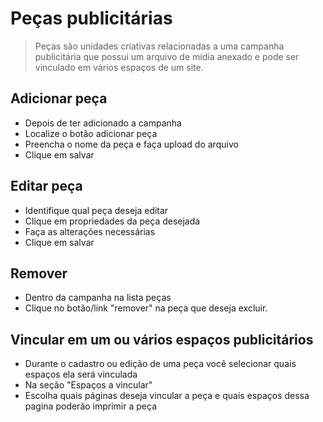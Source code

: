 # Peças publicitárias
> Peças são unidades criativas relacionadas a uma campanha publicitária que possui um arquivo de mídia anexado 
e pode ser vinculado em vários espaços de um site.

## Adicionar peça
* Depois de ter adicionado a campanha
* Localize o botão adicionar peça
* Preencha o nome da peça e faça upload do arquivo
* Clique em salvar

## Editar peça
* Identifique qual peça deseja editar
* Clique em propriedades da peça desejada
* Faça as alterações necessárias
* Clique em salvar

## Remover
* Dentro da campanha na lista peças
* Clique no botão/link "remover" na peça que deseja excluir.

## Vincular em um ou vários espaços publicitários
* Durante o cadastro ou edição de uma peça você selecionar quais espaços ela será vinculada
* Na seção "Espaços a vincular"
* Escolha quais páginas deseja vincular a peça e quais espaços dessa pagina poderão imprimir a peça